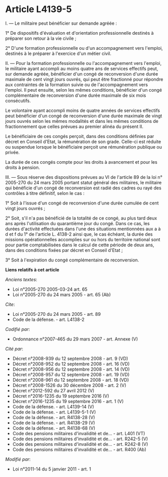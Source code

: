 # Article L4139-5

I. ― Le militaire peut bénéficier sur demande agréée : 

1° De dispositifs d'évaluation et d'orientation professionnelle destinés à préparer son retour à la vie civile ; 

2° D'une formation professionnelle ou d'un accompagnement vers l'emploi, destinés à le préparer à l'exercice d'un métier
civil. 

II. ― Pour la formation professionnelle ou l'accompagnement vers l'emploi, le militaire ayant accompli au moins quatre ans de
services effectifs peut, sur demande agréée, bénéficier d'un congé de reconversion d'une durée maximale de cent vingt jours
ouvrés, qui peut être fractionné pour répondre aux contraintes de la formation suivie ou de l'accompagnement vers l'emploi.
Il peut ensuite, selon les mêmes conditions, bénéficier d'un congé complémentaire de reconversion d'une durée maximale de six
mois consécutifs. 

Le volontaire ayant accompli moins de quatre années de services effectifs peut bénéficier d'un congé de reconversion d'une
durée maximale de vingt jours ouvrés selon les mêmes modalités et dans les mêmes conditions de fractionnement que celles
prévues au premier alinéa du présent II. 

Le bénéficiaire de ces congés perçoit, dans des conditions définies par décret en Conseil d'Etat, la rémunération de son
grade. Celle-ci est réduite ou suspendue lorsque le bénéficiaire perçoit une rémunération publique ou privée. 

La durée de ces congés compte pour les droits à avancement et pour les droits à pension. 

III. ― Sous réserve des dispositions prévues au VI de l'article 89 de la loi n° 2005-270 du 24 mars 2005 portant statut
général des militaires, le militaire qui bénéficie d'un congé de reconversion est radié des cadres ou rayé des contrôles à
titre définitif, selon le cas : 

1° Soit à l'issue d'un congé de reconversion d'une durée cumulée de cent vingt jours ouvrés ; 

2° Soit, s'il n'a pas bénéficié de la totalité de ce congé, au plus tard deux ans après l'utilisation du quarantième jour du
congé. Dans ce cas, les durées d'activité effectuées dans l'une des situations mentionnées aux a à d et f du 1° de l'article
L. 4138-2 ainsi que, le cas échéant, la durée des missions opérationnelles accomplies sur ou hors du territoire national sont
pour partie comptabilisées dans le calcul de cette période de deux ans, dans des conditions fixées par décret en Conseil
d'Etat ; 

3° Soit à l'expiration du congé complémentaire de reconversion.

**Liens relatifs à cet article**

_Anciens textes_:

  - Loi n°2005-270 2005-03-24 art. 65
  - Loi n°2005-270 du 24 mars 2005 - art. 65 (Ab)

_Cite_:

  - Loi n°2005-270 du 24 mars 2005 - art. 89
  - Code de la défense. - art. L4138-2

_Codifié par_:

  - Ordonnance n°2007-465 du 29 mars 2007 - art. Annexe (V)

_Cité par_:

  - Décret n°2008-939 du 12 septembre 2008 - art. 9 (VD)
  - Décret n°2008-952 du 12 septembre 2008 - art. 16 (VD)
  - Décret n°2008-956 du 12 septembre 2008 - art. 14 (VD)
  - Décret n°2008-957 du 12 septembre 2008 - art. 19 (VD)
  - Décret n°2008-961 du 12 septembre 2008 - art. 18 (VD)
  - Décret n°2008-1526 du 30 décembre 2008 - art. 2 (V)
  - Décret n°2012-592 du 27 avril 2012 (V)
  - Décret n°2016-1235 du 19 septembre 2016 (V)
  - Décret n°2016-1235 du 19 septembre 2016 - art. 1 (V)
  - Code de la défense. - art. L4139-14 (V)
  - Code de la défense. - art. L4139-5-1 (V)
  - Code de la défense. - art. R4138-28 (V)
  - Code de la défense. - art. R4138-29 (V)
  - Code de la défense. - art. R4138-68 (V)
  - Code des pensions militaires d'invalidité et de... - art. L401 (VT)
  - Code des pensions militaires d'invalidité et de... - art. R242-5 (V)
  - Code des pensions militaires d'invalidité et de... - art. R242-8 (V)
  - Code des pensions militaires d'invalidité et de... - art. R400 (Ab)

_Modifié par_:

  - Loi n°2011-14 du 5 janvier 2011 - art. 1
